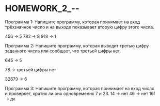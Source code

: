 # HOMEWORK_2_--
Программа 1: Напишите программу, которая принимает на вход трёхзначное число и на выходе показывает вторую цифру этого числа.

456 -> 5
782 -> 8
918 -> 1

Программа 2: Напишите программу, которая выводит третью цифру заданного числа или сообщает, что третьей цифры нет.

645 -> 5

78 -> третьей цифры нет

32679 -> 6

Программа 3: Напишите программу, которая принимает на вход число и проверяет, кратно ли оно одновременно 7 и 23.
14 -> нет
46 -> нет
161 -> да

